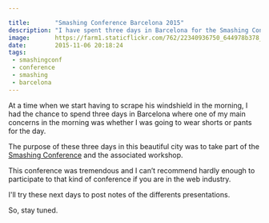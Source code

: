 ```yaml
---

title:       "Smashing Conference Barcelona 2015"
description: "I have spent three days in Barcelona for the Smashing Conference."
image:       https://farm1.staticflickr.com/762/22340936750_644978b378_z.jpg
date:        2015-11-06 20:18:24
tags:
 - smashingconf
 - conference
 - smashing
 - barcelona
---
```


At a time when we start having to scrape his windshield in the morning, I had the chance to spend three days in Barcelona where  one of my main concerns in the morning was whether I was going to wear shorts or pants for the day.

The purpose of these three days in this beautiful city was to take part of the [Smashing Conference](http://smashingconf.com/barcelona-2015/) and the associated workshop.

This conference was tremendous and I can’t recommend hardly enough to participate to that kind of conference if you are in the web industry.

I'll try these next days to post notes of the differents presentations.

So, stay tuned.
